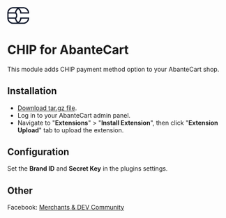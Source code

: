 <img src="./code/extensions/chip/image/logo.svg" alt="drawing" width="50"/>

# CHIP for AbanteCart

This module adds CHIP payment method option to your AbanteCart shop.

## Installation

* [Download tar.gz file](https://github.com/CHIPAsia/chip-for-abantecart/archive/refs/heads/main.tar.gz).
* Log in to your AbanteCart admin panel.
* Navigate to "**Extensions**" > "**Install Extension**", then click "**Extension Upload**" tab to upload the extension.

## Configuration

Set the **Brand ID** and **Secret Key** in the plugins settings.

## Other

Facebook: [Merchants & DEV Community](https://www.facebook.com/groups/3210496372558088)
